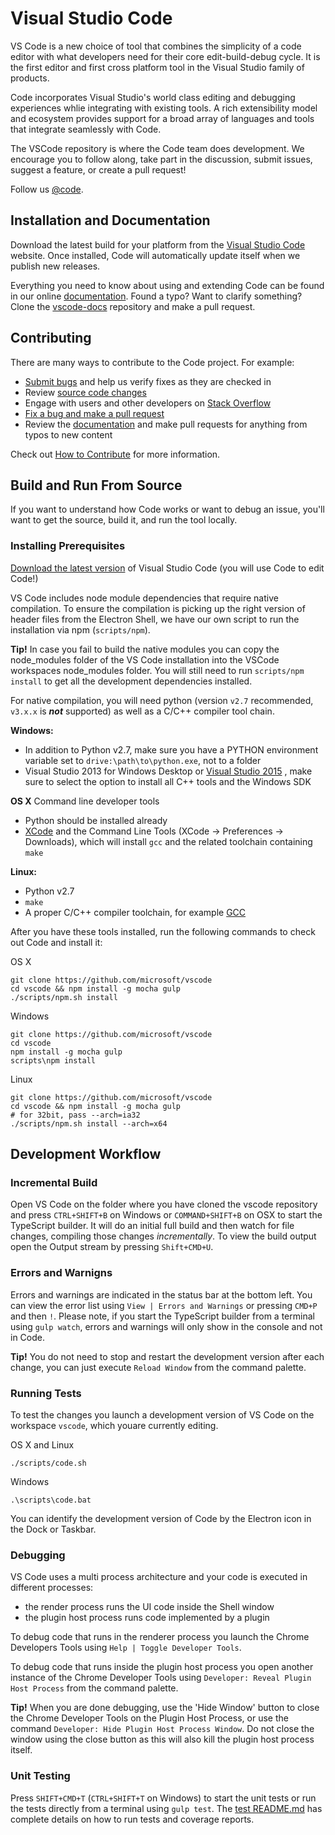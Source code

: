 # Visual Studio Code

VS Code is a new choice of tool that combines the simplicity of a
code editor with what developers need for their core
edit-build-debug cycle. It is the first editor and first cross platform
tool in the Visual Studio family of products.

Code incorporates Visual Studio's world class editing and debugging experiences
whlie integrating with existing tools. A rich extensibility model and
ecosystem provides support for a broad array of languages and tools that
integrate seamlessly with Code.

The VSCode repository is where the Code team does development. We
encourage you to follow along, take part in the discussion, submit
issues, suggest a feature, or create a pull request!

Follow us [@code](https://twitter.com/code).

## Installation and Documentation
Download the latest build for your platform from the
[Visual Studio Code](http://code.visualstudio.com) website. Once
installed, Code will automatically update itself when we publish
new releases.

Everything you need to know about using and extending Code can be
found in our online [documentation](http://code.visualstudio.com/docs).
Found a typo? Want to clarify something? Clone the
[vscode-docs](https://github.com/microsoft/vscode-docs) repository
and make a pull request.

## Contributing

There are many ways to contribute to the Code project. For example:

* [Submit bugs](https://github.com/microsoft/vscode/issues) and help
us verify fixes as they are checked in
* Review [source code changes](https://github.com/microsoft/vscode/pulls)
* Engage with users and other developers on [Stack Overflow](http://go.microsoft.com/fwlink/?LinkID=536384)
* [Fix a bug and make a pull request](https://github.com/Microsoft/vscode/wiki/How-to-Contribute)
* Review the [documentation](https://github.com/microsoft/vscode-docs)
and make pull requests for anything from typos to new content

Check out [How to Contribute](https://github.com/Microsoft/vscode/wiki) for more information.

## Build and Run From Source

If you want to understand how Code works or want to debug an issue, you'll want to get the source,
build it, and run the tool locally.

### Installing Prerequisites

[Download the latest version](https://code.visualstudio.com/Download) of Visual Studio Code (you will use Code to edit Code!)

VS Code includes node module dependencies that require native compilation. To ensure the compilation is picking up the right version of
header files from the Electron Shell, we have our own script to run the installation via npm (`scripts/npm`).

**Tip!** In case you fail to build the native modules you can copy the node_modules folder of the VS Code installation
into the VSCode workspaces node_modules folder. You will still need to run `scripts/npm install` to get all the development dependencies installed.

For native compilation, you will need python (version `v2.7` recommended, `v3.x.x` is __*not*__ supported) as well as a C/C++ compiler tool chain.

**Windows:**
* In addition to Python v2.7, make sure you have a PYTHON environment variable set to `drive:\path\to\python.exe`, not to a folder
* Visual Studio 2013 for Windows Desktop or [Visual Studio 2015](https://www.visualstudio.com/en-us/products/visual-studio-community-vs.aspx)
, make sure to select the option to install all C++ tools and the Windows SDK

**OS X** Command line developer tools
* Python should be installed already
* [XCode](https://developer.apple.com/xcode/downloads/) and the Command Line Tools (XCode -> Preferences -> Downloads), which will
install `gcc` and the related toolchain containing `make`

**Linux:**
* Python v2.7
* `make`
* A proper C/C++ compiler toolchain, for example [GCC](https://gcc.gnu.org)

After you have these tools installed, run the following commands to check out Code and install it:

OS X

	git clone https://github.com/microsoft/vscode
	cd vscode && npm install -g mocha gulp
	./scripts/npm.sh install

Windows

	git clone https://github.com/microsoft/vscode
	cd vscode
	npm install -g mocha gulp
	scripts\npm install

Linux

	git clone https://github.com/microsoft/vscode
	cd vscode && npm install -g mocha gulp
	# for 32bit, pass --arch=ia32
	./scripts/npm.sh install --arch=x64

## Development Workflow

### Incremental Build
Open VS Code on the folder where you have cloned the vscode repository and press
`CTRL+SHIFT+B` on Windows or `COMMAND+SHIFT+B` on OSX to start the TypeScript
builder. It will do an initial full build and then watch for file changes, compiling
those changes *incrementally*. To view the build output open the Output stream by pressing `Shift+CMD+U`.

### Errors and Warnigns
Errors and warnings are indicated in the status bar at the bottom left. You can
view the error list using `View | Errors and Warnings` or pressing `CMD+P` and then `!`.
Please note, if you start the TypeScript builder from a terminal using `gulp watch`, errors
and warnings will only show in the console and not in Code.

**Tip!** You do not need to stop and restart the development version after each change,
you can just execute `Reload Window` from the command palette.

### Running Tests
To test the changes you launch a development version of VS Code on the workspace
`vscode`, which youare currently editing.


OS X and Linux

	./scripts/code.sh

Windows

	.\scripts\code.bat

You can identify the development version of Code by the Electron icon in the Dock or Taskbar.

### Debugging
VS Code uses a multi process architecture and your code is executed in different
processes:
* the render process runs the UI code inside the Shell window
* the plugin host process runs code implemented by a plugin

To debug code that runs in the renderer process you launch the Chrome Developers Tools using
`Help | Toggle Developer Tools`.

To debug code that runs inside the plugin host process you open another instance of the Chrome
Developer Tools using `Developer: Reveal Plugin Host Process` from the command palette.

**Tip!** When you are done debugging, use the 'Hide Window' button to close the Chrome Developer
Tools on the Plugin Host Process, or use the command `Developer: Hide Plugin Host Process Window`.
Do not close the window using the close button as this will also kill the plugin host process itself.

### Unit Testing
Press `SHIFT+CMD+T` (`CTRL+SHIFT+T` on Windows) to start the unit tests or run the tests directly
from a terminal using `gulp test`. The [test README.md](test/README.md) has complete details on
how to run tests and coverage reports.

